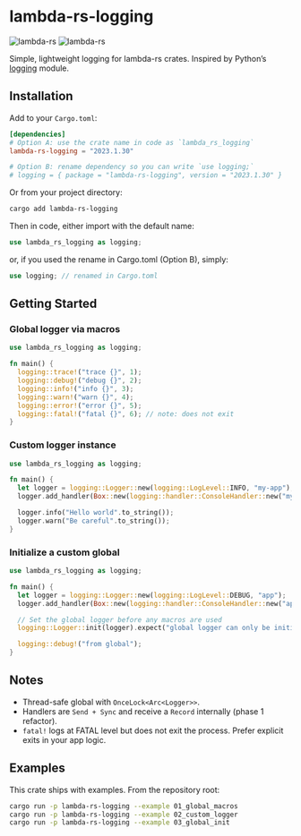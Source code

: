 # lambda-rs-logging
![lambda-rs](https://img.shields.io/crates/d/lambda-rs-logging)
![lambda-rs](https://img.shields.io/crates/v/lambda-rs-logging)

Simple, lightweight logging for lambda-rs crates. Inspired by Python’s
[logging](https://docs.python.org/3/library/logging.html) module.


## Installation
Add to your `Cargo.toml`:
```toml
[dependencies]
# Option A: use the crate name in code as `lambda_rs_logging`
lambda-rs-logging = "2023.1.30"

# Option B: rename dependency so you can write `use logging;`
# logging = { package = "lambda-rs-logging", version = "2023.1.30" }
```

Or from your project directory:
```bash
cargo add lambda-rs-logging
```

Then in code, either import with the default name:
```rust
use lambda_rs_logging as logging;
```
or, if you used the rename in Cargo.toml (Option B), simply:
```rust
use logging; // renamed in Cargo.toml
```

## Getting Started
### Global logger via macros
```rust
use lambda_rs_logging as logging;

fn main() {
  logging::trace!("trace {}", 1);
  logging::debug!("debug {}", 2);
  logging::info!("info {}", 3);
  logging::warn!("warn {}", 4);
  logging::error!("error {}", 5);
  logging::fatal!("fatal {}", 6); // note: does not exit
}
```

### Custom logger instance
```rust
use lambda_rs_logging as logging;

fn main() {
  let logger = logging::Logger::new(logging::LogLevel::INFO, "my-app");
  logger.add_handler(Box::new(logging::handler::ConsoleHandler::new("my-app")));

  logger.info("Hello world".to_string());
  logger.warn("Be careful".to_string());
}
```

### Initialize a custom global
```rust
use lambda_rs_logging as logging;

fn main() {
  let logger = logging::Logger::new(logging::LogLevel::DEBUG, "app");
  logger.add_handler(Box::new(logging::handler::ConsoleHandler::new("app")));

  // Set the global logger before any macros are used
  logging::Logger::init(logger).expect("global logger can only be initialized once");

  logging::debug!("from global");
}
```

## Notes
- Thread-safe global with `OnceLock<Arc<Logger>>`.
- Handlers are `Send + Sync` and receive a `Record` internally (phase 1 refactor).
- `fatal!` logs at FATAL level but does not exit the process. Prefer explicit exits in your app logic.

## Examples
This crate ships with examples. From the repository root:
```bash
cargo run -p lambda-rs-logging --example 01_global_macros
cargo run -p lambda-rs-logging --example 02_custom_logger
cargo run -p lambda-rs-logging --example 03_global_init
```
